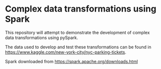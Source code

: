 # Complex data transformations using Spark

This repository will attempt to demonstrate the development of complex data transformations using pySpark.

The data used to develop and test these transformations can be found in https://www.kaggle.com/new-york-city/nyc-parking-tickets.

Spark downloaded from https://spark.apache.org/downloads.html